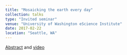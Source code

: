 ```yaml
---
title: "Mosaicking the earth every day"
collection: talks
type: "Invited seminar"
venue: "University of Washington eScience Institute"
date: 2017-02-22
location: "Seattle, WA"
---
```


[Abstract](https://escience.washington.edu/uw-data-science-seminar/Jordahl) and [video](https://www.youtube.com/watch?v=uM2yqQI66F8&list=PLA6PlfxWZPLRSOMVdrE9AZ_FPDzX5bh2d&index=3)

